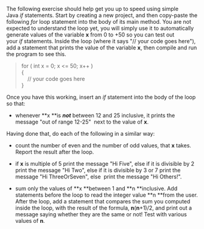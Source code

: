 The following exercise should help get you up to speed using simple Java *if* statements. Start by creating a new project, and then copy-paste the following *for* loop statement into the body of its main method. You are not expected to understand the loop yet, you will simply use it to automatically generate values of the variable **x** from 0 to +50 so you can test out your *if* statements. Inside the loop (where it says "// your code goes here"), add a statement that prints the value of the variable **x**, then compile and run the program to see this.

> for ( int x = 0; x <= 50; x++ )\
> {\
>     // your code goes here\
> }

Once you have this working, insert an *if* statement into the body of the loop so that:

-   whenever **x **is ***not*** between 12 and 25 inclusive, it prints the message "out of range 12-25"  next to the value of **x**.

Having done that, do each of the following in a similar way:

-   count the number of even and the number of odd values, that **x** takes. Report the result after the loop.

-   if **x** is multiple of 5 print the message "Hi Five", else if it is divisible by 2 print the message "Hi Two", else if it is divisible by 3 or 7 print the message "Hi ThreeOrSeven", else  print the message "Hi Others!".

-   sum only the values of **x **between 1 and **n **inclusive. Add statements before the loop to read the integer value **n **from the user. After the loop, add a statement that compares the sum you computed inside the loop, with the result of the formula, **n**(**n**+1)/2, and print out a message saying whether they are the same or not! Test with various values of **n**.